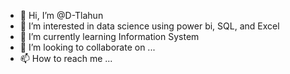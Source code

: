 - 👋 Hi, I’m @D-Tlahun
- 👀 I’m interested in data science using power bi, SQL, and Excel 
- 🌱 I’m currently learning Information System 
- 💞️ I’m looking to collaborate on ...
- 📫 How to reach me ...

<!---
D-Tlahun/D-Tlahun is a ✨ special ✨ repository because its `README.md` (this file) appears on your GitHub profile.
You can click the Preview link to take a look at your changes.
--->
